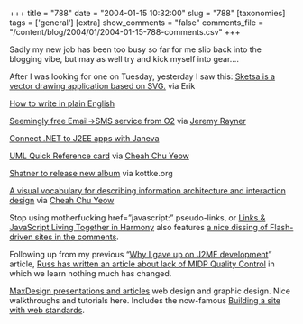 +++
title = "788"
date = "2004-01-15 10:32:00"
slug = "788"
[taxonomies]
tags = ['general']
[extra]
show_comments = "false"
comments_file = "/content/blog/2004/01/2004-01-15-788-comments.csv"
+++

Sadly my new job has been too busy so far for me slip back into the blogging vibe, but may as well try and kick myself into gear….

After I was looking for one on Tuesday, yesterday I saw this: [Sketsa is a vector drawing application based on SVG.](http://www.kiyut.com/products/sketsa/index.html) via Erik

[How to write in plain English](http://www.plainenglish.co.uk/plainenglishguide.html)

[Seemingly free Email-&gt;SMS service from O2](http://www.o2.co.uk/productsservices/mobileservices/0,,121,00.html) via [Jeremy Rayner](http://web1.2020media.com/j/jez/javanicuscom/blog2/items/76-index.html)

[Connect .NET to J2EE apps with Janeva](http://www.borland.com/janeva/)

[UML Quick Reference card](http://tnerual.eriogerg.free.fr/umlqrc.pdf "PDF") via [Cheah Chu Yeow](http://blog.codefront.net/)

[Shatner to release new album](http://www.cbc.ca/arts/stories/shatner241203) via kottke.org

[A visual vocabulary for describing information architecture and interaction design](http://www.jjg.net/ia/visvocab/) via [Cheah Chu Yeow](http://blog.codefront.net/)

Stop using motherfucking href=”javascript:” pseudo-links, or [Links &amp; JavaScript Living Together in Harmony](http://www.evolt.org/article/Links_and_JavaScript_Living_Together_in_Harmony/17/20938/) also features [a nice dissing of Flash-driven sites in the comments](http://www.evolt.org/article/Links_and_JavaScript_Living_Together_in_Harmony/17/20938/index.html#comment21536).

Following up from my previous “[Why I gave up on J2ME development](http://pipthepixie.tripod.com/blog/archive/2003_12_01_blog.html#107058099854676663)” article, [ Russ has written an article about lack of MIDP Quality Control](http://www.russellbeattie.com/notebook/1005717.html) in which we learn nothing much has changed.

[MaxDesign presentations and articles](http://www.maxdesign.com.au/presentation/index.cfm) web design and graphic design. Nice walkthroughs and tutorials here. Includes the now-famous [Building a site with web standards](http://www.maxdesign.com.au/presentation/sit2003/).

